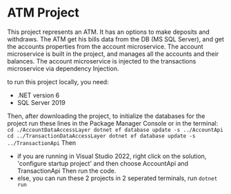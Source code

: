 # ATM Project

This project represents an ATM. It has an options to make deposits and withdraws.
The ATM get his bills data from the DB (MS SQL Server), and get the accounts properties from the account microservice.
The account microservice is built in the project, and manages all the accounts and their balances.
The account microservice is injected to the transactions microservice via dependency Injection.

to run this project locally, you need:
- .NET version 6
- SQL Server 2019

Then, after downloading the project, to initialize the databases for the project
run these lines in the Package Manager Console or in the terminal:
`
cd ./AccountDataAccessLayer
dotnet ef database update -s ../AccountApi
cd ../TransactionDataAccessLayer
dotnet ef database update -s ../TransactionApi
`
Then
- if you are running in Visual Studio 2022, right click on the solution, 'configure startup project' and then choose AccountApi and TransactionApi
Then run the code.
- else, you can run these 2 projects in 2 seperated terminals, run `dotnet run`


